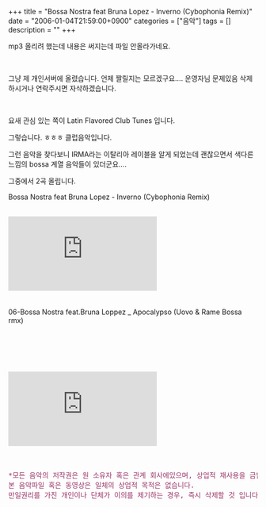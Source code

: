 +++
title = "Bossa Nostra feat Bruna Lopez - Inverno (Cybophonia Remix)"
date = "2006-01-04T21:59:00+0900"
categories = ["음악"]
tags = []
description = ""
+++
<span class="copyright_entry" style="display:block;" title="Bossa Nostra feat Bruna Lopez - Inverno (Cybophonia Remix)@@**@@http://shed.egloos.com/1224454"></span>
<p>mp3 올리려 했는데 내용은 써지는데 파일 안올라가네요.</p>
<br>
<p>그냥 제 개인서버에 올렸습니다. 언제 짤릴지는 모르겠구요.... 운영자님 문제있음 삭제하시거나 연락주시면 자삭하겠습니다.</p>
<br>
<p>요새 관심 있는 쪽이 Latin Flavored Club Tunes 입니다.</p>
<p>그렇습니다. ㅎㅎㅎ 클럽음악입니다.</p>
<p>그런 음악을 찾다보니 IRMA라는 이탈리아 레이블을 알게 되었는데 괜찮으면서&nbsp;색다른 느낌의&nbsp;bossa 계열 음악들이 있더군요....</p>
<p>그중에서 2곡 올립니다.</p>
<p>Bossa Nostra feat Bruna Lopez - Inverno (Cybophonia Remix) <br><br></p>
<embed src="http://babyoilband.com/bossa/11%20Bossa%20Nostra%20feat%20Bruna%20Lopez%20-%20Inverno%20%28Cybophonia%20Remix%29.mp3" type="audio/mpeg" autostart="false" loop="TRUE">
<br>
<br>
<br>06-Bossa Nostra feat.Bruna Loppez _ Apocalypso (Uovo &amp; Rame Bossa rmx) 
<br>
<br>
<br>
<pre><span style="color: rgb(153, 51, 102);"><br></span></pre>
<br>
<embed src="http://babyoilband.com/bossa/06-Bossa%20Nostra%20feat.Bruna%20Loppez%20_%20Apocalypso%20%28Uovo%20&amp;%20Rame%20Bossa%20rmx%29.mp3" type="audio/mpeg" autostart="false" loop="TRUE">
<br>
<br>
<br>
<pre><span style="color: rgb(153, 51, 102);">*모든 음악의 저작권은 원 소유자 혹은 관계 회사에있으며, 상업적 재사용을 금합니다. <br>본 음악파일 혹은 동영상은 일체의 상업적 목적은 없습니다. <br>만일권리를 가진 개인이나 단체가 이의를 제기하는 경우, 즉시 삭제할 것 입니다*</span></pre> 
<!--
       <rdf:RDF xmlns:rdf="http://www.w3.org/1999/02/22-rdf-syntax-ns#"
		    xmlns:dc="http://purl.org/dc/elements/1.1/"
		    xmlns:trackback="http://madskills.com/public/xml/rss/module/trackback/">
       <rdf:Description
	        rdf:about="http://shed.egloos.com/1224454"
	        dc:identifier="http://shed.egloos.com/1224454"
	        dc:title="Bossa Nostra feat Bruna Lopez - Inverno (Cybophonia Remix)"
	        trackback:ping="http://shed.egloos.com/tb/1224454"/>
       </rdf:RDF>
       -->

<ul></ul>